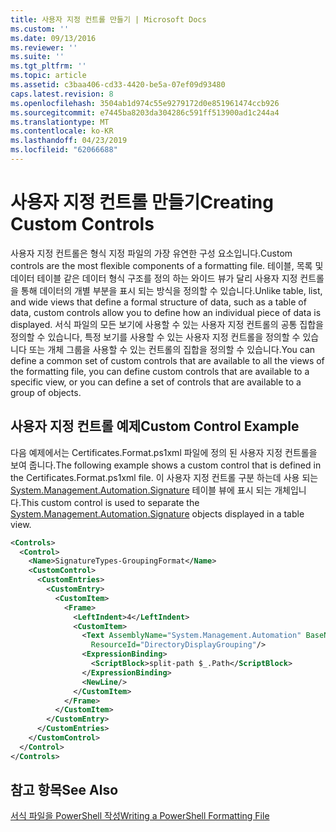 ```yaml
---
title: 사용자 지정 컨트롤 만들기 | Microsoft Docs
ms.custom: ''
ms.date: 09/13/2016
ms.reviewer: ''
ms.suite: ''
ms.tgt_pltfrm: ''
ms.topic: article
ms.assetid: c3baa406-cd33-4420-be5a-07ef09d93480
caps.latest.revision: 8
ms.openlocfilehash: 3504ab1d974c55e9279172d0e851961474ccb926
ms.sourcegitcommit: e7445ba8203da304286c591ff513900ad1c244a4
ms.translationtype: MT
ms.contentlocale: ko-KR
ms.lasthandoff: 04/23/2019
ms.locfileid: "62066688"
---
```

# <a name="creating-custom-controls"></a><span data-ttu-id="c6a32-102">사용자 지정 컨트롤 만들기</span><span class="sxs-lookup"><span data-stu-id="c6a32-102">Creating Custom Controls</span></span>

<span data-ttu-id="c6a32-103">사용자 지정 컨트롤은 형식 지정 파일의 가장 유연한 구성 요소입니다.</span><span class="sxs-lookup"><span data-stu-id="c6a32-103">Custom controls are the most flexible components of a formatting file.</span></span> <span data-ttu-id="c6a32-104">테이블, 목록 및 데이터 테이블 같은 데이터 형식 구조를 정의 하는 와이드 뷰가 달리 사용자 지정 컨트롤을 통해 데이터의 개별 부분을 표시 되는 방식을 정의할 수 있습니다.</span><span class="sxs-lookup"><span data-stu-id="c6a32-104">Unlike table, list, and wide views that define a formal structure of data, such as a table of data, custom controls allow you to define how an individual piece of data is displayed.</span></span> <span data-ttu-id="c6a32-105">서식 파일의 모든 보기에 사용할 수 있는 사용자 지정 컨트롤의 공통 집합을 정의할 수 있습니다, 특정 보기를 사용할 수 있는 사용자 지정 컨트롤을 정의할 수 있습니다 또는 개체 그룹을 사용할 수 있는 컨트롤의 집합을 정의할 수 있습니다.</span><span class="sxs-lookup"><span data-stu-id="c6a32-105">You can define a common set of custom controls that are available to all the views of the formatting file, you can define custom controls that are available to a specific view, or you can define a set of controls that are available to a group of objects.</span></span>

## <a name="custom-control-example"></a><span data-ttu-id="c6a32-106">사용자 지정 컨트롤 예제</span><span class="sxs-lookup"><span data-stu-id="c6a32-106">Custom Control Example</span></span>

<span data-ttu-id="c6a32-107">다음 예제에서는 Certificates.Format.ps1xml 파일에 정의 된 사용자 지정 컨트롤을 보여 줍니다.</span><span class="sxs-lookup"><span data-stu-id="c6a32-107">The following example shows a custom control that is defined in the Certificates.Format.ps1xml file.</span></span> <span data-ttu-id="c6a32-108">이 사용자 지정 컨트롤 구분 하는데 사용 되는 [System.Management.Automation.Signature](/dotnet/api/System.Management.Automation.Signature) 테이블 뷰에 표시 되는 개체입니다.</span><span class="sxs-lookup"><span data-stu-id="c6a32-108">This custom control is used to separate the [System.Management.Automation.Signature](/dotnet/api/System.Management.Automation.Signature) objects displayed in a table view.</span></span>

```xml
<Controls>
  <Control>
    <Name>SignatureTypes-GroupingFormat</Name>
    <CustomControl>
      <CustomEntries>
        <CustomEntry>
          <CustomItem>
            <Frame>
              <LeftIndent>4</LeftIndent>
              <CustomItem>
                <Text AssemblyName="System.Management.Automation" BaseName="FileSystemProviderStrings"
                  ResourceId="DirectoryDisplayGrouping"/>
                <ExpressionBinding>
                  <ScriptBlock>split-path $_.Path</ScriptBlock>
                </ExpressionBinding>
                <NewLine/>
              </CustomItem>
            </Frame>
          </CustomItem>
        </CustomEntry>
      </CustomEntries>
    </CustomControl>
  </Control>
</Controls>

```

## <a name="see-also"></a><span data-ttu-id="c6a32-109">참고 항목</span><span class="sxs-lookup"><span data-stu-id="c6a32-109">See Also</span></span>

[<span data-ttu-id="c6a32-110">서식 파일을 PowerShell 작성</span><span class="sxs-lookup"><span data-stu-id="c6a32-110">Writing a PowerShell Formatting File</span></span>](./writing-a-powershell-formatting-file.md)
